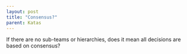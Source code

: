 ```yaml
---
layout: post
title: "Consensus?"
parent: Katas
---
```

If there are no sub-teams or hierarchies, does it mean all decisions are based on consensus?
